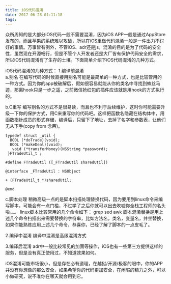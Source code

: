 ```yaml
---
title: iOS代码混淆
date: 2017-06-28 01:11:18
tags:
---
```


众所周知的是大部分iOS代码一般不需要混淆，因为iOS APP一般是通过AppStore发布的，而且苹果的系统难以攻破，所以在iOS里做代码混淆一般是一件出力不讨好的事情。万事皆有例外，不管iOS、adr还是js，混淆的目的是为了代码的安全性，虽然现在开源畅行，但是不管个人开发者还是大厂皆有保护代码安全的需求，所以iOS代码混淆有了生存的土壤。下面简单介绍下iOS代码混淆的几种方式。

iOS代码混淆的几种方式：
1.编译前混淆  
  a.别名
  在编写代码的时候直接用别名可能是最简单的一种方式，也是比较管用的一种方式。因为你的app被破解后，假如很容易就能从你的类名中寻找到蛛丝马迹，那离hook只是一步之遥，之前微信抢红包的插件应该就是用hook的方式执行的。

  b.C重写
  编写别名的方式不是很易读，而且也不利于后续维护，这时你可能需要升级一下你的保护方式，用C来重写你的代码吧。这样把函数名隐藏在结构体中，用函数指针成员的形式存储，编译后，只留下了地址，去掉了名字和参数表，让他们无从下手(copy from 念茜)。

  ```
  typedef struct _util {  
    BOOL (*doTrade)(void);  
    BOOL (*makeDeal)(void);  
	 void (*transferMoney)(NSString *password);  
   }FTradeUtil_t ;  

  #define FTradeUtil ([_FTradeUtil sharedUtil])  

  @interface _FTradeUtil : NSObject  

  + (FTradeUtil_t *)sharedUtil;  

  @end  

  ```
  c.脚本处理
  稍微高级一点的是脚本扫描处理替换代码，因为要用到linux命令来编写脚本，可能会有一点门槛，不过学了之后你就可以出去吹嘘你全栈工程师的名头啦。。。
  linux脚本比较常用的几个命令如下：
  grep
  sed
  awk
  脚本混淆替换是用上述几个命令扫描出来需要替换的字符串，比如方法名，类名，变量名，并坐替换，如果你能熟练应用上述几个命令，恭喜你，已经了解了脚本的一点皮毛了。

2.编译中混淆
  编译中混淆是高级混淆方式

3.编译后混淆
  adr中一般比较常见的加固等操作，iOS也有一些第三方提供这样的服务，但是没有真正使用过，不知道效果如何。

  iOS混淆可能市场很小，但是存在必有道理，在越狱/开源/极客的眼中，你的APP并没有你想像的那么安全，如果希望你的代码更加安全，在闲暇的精力之外，可以小做研究，说不准你在哪天就会用到它。
